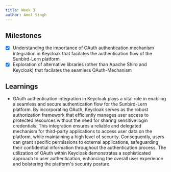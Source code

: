 ```yaml
---
title: Week 3
author: Amol Singh
---
```


## Milestones
- [x] Understanding the importance of OAuth authentication mechanism integration in Keycloak that facilates the authentication flow of the Sunbird-Lern platform
- [x] Exploration of alternative libraries (other than Apache Shiro and Keycloak) that facilates the seamless OAuth-Mechanism

## Learnings

- OAuth authentication integration in Keycloak plays a vital role in enabling a seamless and secure authentication flow for the Sunbird-Lern platform. By incorporating  OAuth, Keycloak serves as the robust authorization framework that efficiently manages user access to protected resources without the need for sharing sensitive login credentials. This integration ensures a reliable and delegated mechanism for third-party applications to access user data on the platform, while maintaining a high level of security. Consequently, users can grant specific permissions to external applications, safeguarding their confidential information throughout the authentication process. The utilization of OAuth within Keycloak demonstrates a sophisticated approach to user authentication, enhancing the overall user experience and bolstering the platform's security posture.
